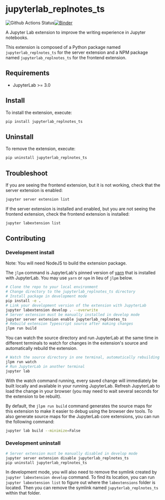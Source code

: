 # jupyterlab_replnotes_ts

![Github Actions Status](https://github.com/yogesh-dhande/jupyterlab_replnotes_ts/workflows/Build/badge.svg)[![Binder](https://mybinder.org/badge_logo.svg)](https://mybinder.org/v2/gh/yogesh-dhande/jupyterlab_replnotes_ts/main?urlpath=lab)

A Jupyter Lab extension to improve the writing experience in Jupyter notebooks.


This extension is composed of a Python package named `jupyterlab_replnotes_ts`
for the server extension and a NPM package named `jupyterlab_replnotes_ts`
for the frontend extension.


## Requirements

* JupyterLab >= 3.0

## Install

To install the extension, execute:

```bash
pip install jupyterlab_replnotes_ts
```

## Uninstall

To remove the extension, execute:

```bash
pip uninstall jupyterlab_replnotes_ts
```


## Troubleshoot

If you are seeing the frontend extension, but it is not working, check
that the server extension is enabled:

```bash
jupyter server extension list
```

If the server extension is installed and enabled, but you are not seeing
the frontend extension, check the frontend extension is installed:

```bash
jupyter labextension list
```


## Contributing

### Development install

Note: You will need NodeJS to build the extension package.

The `jlpm` command is JupyterLab's pinned version of
[yarn](https://yarnpkg.com/) that is installed with JupyterLab. You may use
`yarn` or `npm` in lieu of `jlpm` below.

```bash
# Clone the repo to your local environment
# Change directory to the jupyterlab_replnotes_ts directory
# Install package in development mode
pip install -e .
# Link your development version of the extension with JupyterLab
jupyter labextension develop . --overwrite
# Server extension must be manually installed in develop mode
jupyter server extension enable jupyterlab_replnotes_ts
# Rebuild extension Typescript source after making changes
jlpm run build
```

You can watch the source directory and run JupyterLab at the same time in different terminals to watch for changes in the extension's source and automatically rebuild the extension.

```bash
# Watch the source directory in one terminal, automatically rebuilding when needed
jlpm run watch
# Run JupyterLab in another terminal
jupyter lab
```

With the watch command running, every saved change will immediately be built locally and available in your running JupyterLab. Refresh JupyterLab to load the change in your browser (you may need to wait several seconds for the extension to be rebuilt).

By default, the `jlpm run build` command generates the source maps for this extension to make it easier to debug using the browser dev tools. To also generate source maps for the JupyterLab core extensions, you can run the following command:

```bash
jupyter lab build --minimize=False
```

### Development uninstall

```bash
# Server extension must be manually disabled in develop mode
jupyter server extension disable jupyterlab_replnotes_ts
pip uninstall jupyterlab_replnotes_ts
```

In development mode, you will also need to remove the symlink created by `jupyter labextension develop`
command. To find its location, you can run `jupyter labextension list` to figure out where the `labextensions`
folder is located. Then you can remove the symlink named `jupyterlab_replnotes_ts` within that folder.
